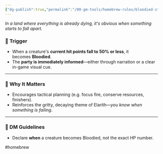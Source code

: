 ```yaml
---
{"dg-publish":true,"permalink":"/00-gm-tools/homebrew-rules/bloodied-state/"}
---
```


_In a land where everything is already dying, it's obvious when something starts to fall apart._

### 🔻 **Trigger**

- When a creature's **current hit points fall to 50% or less**, it becomes **Bloodied**.
- The **party is immediately informed**—either through narration or a clear in-game visual cue. 
---

### 🧠 **Why It Matters**

- Encourages tactical planning (e.g. focus fire, conserve resources, finishers).
- Reinforces the gritty, decaying theme of Elarith—_you know when something is failing_.

---

### 📣 DM Guidelines

- Declare **when** a creature becomes Bloodied, not the exact HP number.

#homebrew